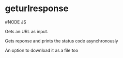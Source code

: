 # geturlresponse

#NODE JS 

Gets an URL as input.

Gets reponse and prints the status code asynchronously

An option to download it as a file too
